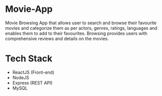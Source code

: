 # Movie-App

Movie Browsing App that allows user to search and browse their favourite movies and categorize them as per actors, genres, ratings, languages and enables them to add to their favourites. Browsing provides users with comprehensive reviews and details on the movies.

# Tech Stack 

* ReactJS (Front-end) 
* NodeJS  
* Express (REST API)
* MySQL
